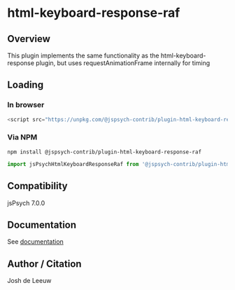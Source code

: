 # html-keyboard-response-raf

## Overview

This plugin implements the same functionality as the html-keyboard-response plugin, but uses requestAnimationFrame internally for timing

## Loading

### In browser

```js
<script src="https://unpkg.com/@jspsych-contrib/plugin-html-keyboard-response-raf@1.0.1">
```

### Via NPM

```
npm install @jspsych-contrib/plugin-html-keyboard-response-raf
```

```js
import jsPsychHtmlKeyboardResponseRaf from '@jspsych-contrib/plugin-html-keyboard-response-raf';
```

## Compatibility

jsPsych 7.0.0

## Documentation

See [documentation](https://github.com/jspsych/jspsych-contrib/blob/main/packages/plugin-html-keyboard-response-raf/docs/html-keyboard-response-raf.md)

## Author / Citation

Josh de Leeuw
